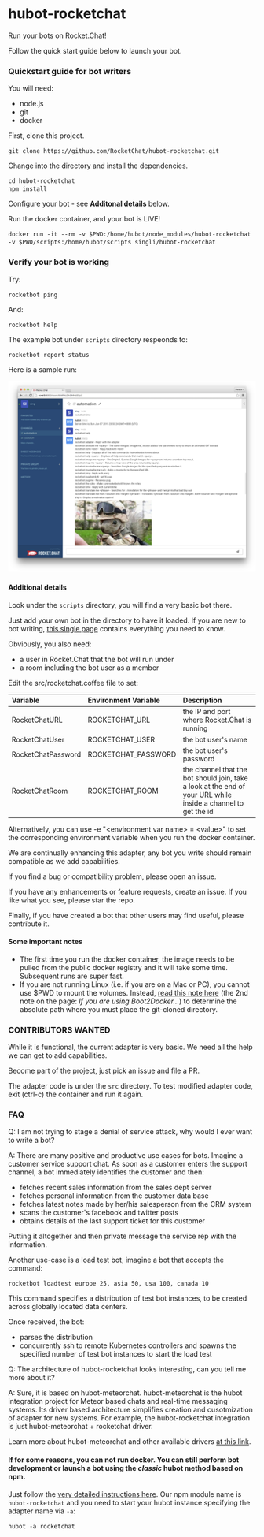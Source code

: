 # hubot-rocketchat

Run your bots on Rocket.Chat!  

Follow the quick start guide below to launch your bot.

### Quickstart guide for bot writers

You will need:

* node.js 
* git
* docker

First, clone this project.

```
git clone https://github.com/RocketChat/hubot-rocketchat.git
```

Change into the directory and install the dependencies.

```
cd hubot-rocketchat
npm install
```

Configure your bot - see **Additonal details** below.

Run the docker container, and your bot is LIVE!
```
docker run -it --rm -v $PWD:/home/hubot/node_modules/hubot-rocketchat -v $PWD/scripts:/home/hubot/scripts singli/hubot-rocketchat
```


### Verify your bot is working
Try:
```
rocketbot ping
```

And:
```
rocketbot help
```
The example bot under `scripts` directory respeonds to:
```
rocketbot report status
```

Here is a sample run:

![picture of a sample interaction with rocketbot](https://raw.githubusercontent.com/Sing-Li/bbug/master/images/botpic.png)

#### Additional details
Look under the `scripts` directory, you will find a very basic bot there.   

Just add your own bot in the directory to have it loaded.  If you are new to bot writing, [this single page](https://hubot.github.com/docs/scripting/) contains everything you need to know.

Obviously, you also need:

* a user in Rocket.Chat that the bot will run under
* a room including the bot user as a member

Edit the src/rocketchat.coffee file to set:

Variable | Environment Variable | Description
:---- | :---- | :----
RocketChatURL | ROCKETCHAT_URL | the IP and port where Rocket.Chat is running
RocketChatUser | ROCKETCHAT_USER | the bot user's name
RocketChatPassword | ROCKETCHAT_PASSWORD | the bot user's password
RocketChatRoom | ROCKETCHAT_ROOM | the channel that the bot should join, take a look at the end of your URL while inside a channel to get the id

Alternatively, you can use -e "\<environment var name\> = \<value\>"  to set the corresponding environment variable when you run the docker container.

We are continually enhancing this adapter, any bot you write should remain compatible as we add capabilities.

If you find a bug or compatibility problem, please open an issue.  

If you have any enhancements or feature requests, create an issue.  If you like what you see, please star the repo.

Finally, if you have created a bot that other users may find useful, please contribute it.


#### Some important notes

* The first time you run the docker container, the image needs to be pulled from the public docker registry and it will take some time.  Subsequent runs are super fast.
* If you are not running Linux (i.e. if you are on a Mac or PC), you cannot use $PWD to mount the volumes.  Instead, [read this note here](https://docs.docker.com/userguide/dockervolumes/) (the 2nd note on the page: *If you are using Boot2Docker...*) to determine the absolute path where you must place the git-cloned directory.   

### CONTRIBUTORS WANTED

While it is functional, the current adapter is very basic.  We need all the help we can get to add capabilities.  

Become part of the project, just pick an issue and file a PR.

The adapter code is under the `src` directory.   To test modified adapter code, exit (ctrl-c) the container and run it again.


### FAQ

Q:  I am not trying to stage a denial of service attack, why would I ever want to write a bot?

A:  There are many positive and productive use cases for bots.    Imagine a customer service support chat.   As soon as a customer enters the support channel, a bot immediately identifies the customer and then:
* fetches recent sales information from the sales dept server
* fetches personal information from the customer data base
* fetches latest notes made by her/his salesperson from the CRM system
* scans the customer's facebook and twitter posts
* obtains details of the last support ticket for this customer 

Putting it altogether and then private message the service rep with the information.

Another use-case is a load test bot, imagine a bot that accepts the command:

````
rocketbot loadtest europe 25, asia 50, usa 100, canada 10
````
This command specifies a distribution of test bot instances, to be created across globally located data centers.  

Once received, the bot:
* parses the distribution
* concurrently ssh to remote Kubernetes controllers and spawns the specified number of test bot instances to start the load test

Q:   The architecture of hubot-rocketchat looks interesting, can you tell me more about it?

A:  Sure, it is based on hubot-meteorchat.  hubot-meteorchat is the hubot integration project for Meteor based chats and real-time messaging systems.  Its driver based architecture simplifies creation and cusotmization of adapter for new systems. For example, the hubot-rocketchat integration is just hubot-meteorchat + rocketchat driver.

Learn more about hubot-meteorchat and other available drivers [at this link](https://github.com/Sing-Li/hubot-meteorchat).


#### If for some reasons, you can not run docker.  You can still perform bot development or launch a bot using the *classic* hubot method based on npm.

Just follow the [very detailed instructions here](https://hubot.github.com/docs/).   Our npm module name is `hubot-rocketchat` and you need to start your hubot instance specifying the adapter name via `-a`: 


```
hubot -a rocketchat 

```

